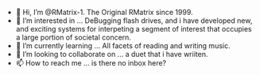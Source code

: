 - 👋 Hi, I’m @RMatrix-1. The Original RMatrix since 1999.
- 👀 I’m interested in ... DeBugging flash drives, and i have developed new, and exciting systems for interpeting a segment of interest that occupies a large portion of societal concern.
- 🌱 I’m currently learning ... All facets of reading and writing music.
- 💞️ I’m looking to collaborate on ... a duet that i have wriiten.
- 📫 How to reach me ... is there no inbox here?

<!---
RMatrix-1/RMatrix-1 is a ✨ special ✨ repository because its `README.md` (this file) appears on your GitHub profile.
You can click the Preview link to take a look at your changes.
--->
